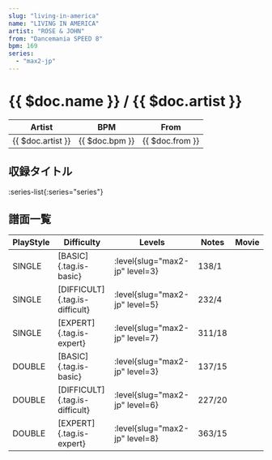 ```yaml
---
slug: "living-in-america"
name: "LIVING IN AMERICA"
artist: "ROSE & JOHN"
from: "Dancemania SPEED 8"
bpm: 169
series:
  - "max2-jp"
---
```


# {{ $doc.name }} / {{ $doc.artist }}

|Artist|BPM|From|
|------|---|----|
|{{ $doc.artist }}|{{ $doc.bpm }}|{{ $doc.from }}|

## 収録タイトル

:series-list{:series="series"}

## 譜面一覧

|PlayStyle|Difficulty|Levels|Notes|Movie|
|---------|----------|------|-----|-----|
|SINGLE|[BASIC]{.tag.is-basic}|<div class="field is-grouped is-grouped-multiline"> :level{slug="max2-jp" level=3}</div>|138/1||
|SINGLE|[DIFFICULT]{.tag.is-difficult}|<div class="field is-grouped is-grouped-multiline"> :level{slug="max2-jp" level=5}</div>|232/4||
|SINGLE|[EXPERT]{.tag.is-expert}|<div class="field is-grouped is-grouped-multiline"> :level{slug="max2-jp" level=7}</div>|311/18||
|DOUBLE|[BASIC]{.tag.is-basic}|<div class="field is-grouped is-grouped-multiline"> :level{slug="max2-jp" level=3}</div>|137/15||
|DOUBLE|[DIFFICULT]{.tag.is-difficult}|<div class="field is-grouped is-grouped-multiline"> :level{slug="max2-jp" level=6}</div>|227/20||
|DOUBLE|[EXPERT]{.tag.is-expert}|<div class="field is-grouped is-grouped-multiline"> :level{slug="max2-jp" level=8}</div>|363/15||
